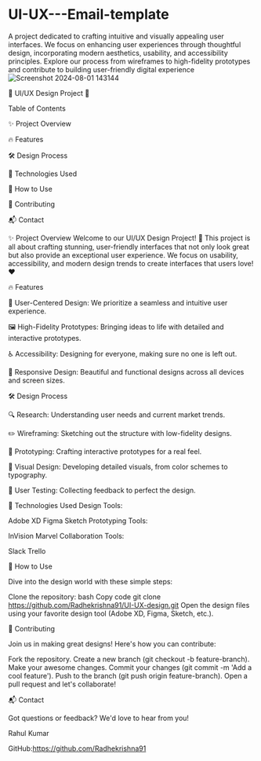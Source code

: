 # UI-UX---Email-template
A project dedicated to crafting intuitive and visually appealing user interfaces. We focus on enhancing user experiences through thoughtful design, incorporating modern aesthetics, usability, and accessibility principles. Explore our process from wireframes to high-fidelity prototypes and contribute to building user-friendly digital experience
![Screenshot 2024-08-01 143144](https://github.com/user-attachments/assets/ef04810a-3e47-4b87-8196-bc592bef45a1)

🌟 UI/UX Design Project 🌟

Table of Contents

✨ Project Overview

🔥 Features

🛠 Design Process

🚀 Technologies Used

📂 How to Use

🤝 Contributing

📬 Contact

✨ Project Overview Welcome to our UI/UX Design Project! 🎨 This project is all about crafting stunning, user-friendly interfaces that not only look great but also provide an exceptional user experience. We focus on usability, accessibility, and modern design trends to create interfaces that users love! ❤️

🔥 Features

🎯 User-Centered Design: We prioritize a seamless and intuitive user experience.

🖼 High-Fidelity Prototypes: Bringing ideas to life with detailed and interactive prototypes.

♿ Accessibility: Designing for everyone, making sure no one is left out.

📱 Responsive Design: Beautiful and functional designs across all devices and screen sizes.

🛠 Design Process

🔍 Research: Understanding user needs and current market trends.

✏️ Wireframing: Sketching out the structure with low-fidelity designs.

🎨 Prototyping: Crafting interactive prototypes for a real feel.

🌈 Visual Design: Developing detailed visuals, from color schemes to typography.

🔄 User Testing: Collecting feedback to perfect the design.

🚀 Technologies Used Design Tools:

Adobe XD Figma Sketch Prototyping Tools:

InVision Marvel Collaboration Tools:

Slack Trello

📂 How to Use

Dive into the design world with these simple steps:

Clone the repository: bash Copy code git clone https://github.com/Radhekrishna91/UI-UX-design.git Open the design files using your favorite design tool (Adobe XD, Figma, Sketch, etc.).

🤝 Contributing

Join us in making great designs! Here's how you can contribute:

Fork the repository. Create a new branch (git checkout -b feature-branch). Make your awesome changes. Commit your changes (git commit -m 'Add a cool feature'). Push to the branch (git push origin feature-branch). Open a pull request and let's collaborate!

📬 Contact

Got questions or feedback? We'd love to hear from you!

Rahul Kumar

GitHub:https://github.com/Radhekrishna91
